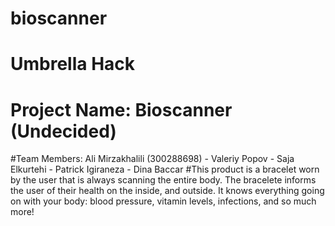 # bioscanner
# Umbrella Hack
# Project Name: Bioscanner (Undecided)
#Team Members: 
Ali Mirzakhalili (300288698) - 
Valeriy Popov - 
Saja Elkurtehi - 
Patrick Igiraneza - 
Dina Baccar
#This product is a bracelet worn by the user that is always scanning the entire body. The bracelete informs the user of their health on the inside, and outside. It knows everything going on with your body: blood pressure, vitamin levels, infections, and so much more!
